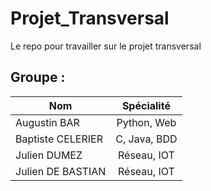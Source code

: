 # Projet_Transversal
Le repo pour travailler sur le projet transversal

## Groupe :

| Nom               | Spécialité |
|-------------------|:----------:|
|Augustin BAR       | Python, Web|
|Baptiste CELERIER  | C, Java, BDD|
|Julien DUMEZ       | Réseau, IOT|
|Julien DE BASTIAN  | Réseau, IOT|
